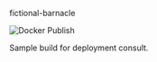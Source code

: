 fictional-barnacle

![Docker Publish](https://github.com/HatchSocial/fictional-barnacle/actions/workflows/ci-dockerhub.yaml/badge.svg)

Sample build for deployment consult.
